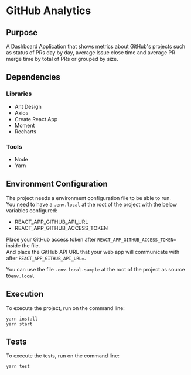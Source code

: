 # GitHub Analytics


## Purpose

A Dashboard Application that shows metrics about GitHub's projects such as status of PRs day by day, average Issue close time and average PR merge time by total of PRs or grouped by size.


## Dependencies

### Libraries

* Ant Design
* Axios
* Create React App
* Moment
* Recharts

### Tools

* Node
* Yarn


## Environment Configuration

The project needs a environment configuration file to be able to run.\
You need to have a `.env.local` at the root of the project with the below variables configured:

* REACT_APP_GITHUB_API_URL
* REACT_APP_GITHUB_ACCESS_TOKEN

Place your GitHub access token after `REACT_APP_GITHUB_ACCESS_TOKEN=` inside the file.\
And place the GitHub API URL that your web app will communicate with after `REACT_APP_GITHUB_API_URL=`.

You can use the file `.env.local.sample` at the root of the project as source to`env.local`


## Execution

To execute the project, run on the command line:

```
yarn install
yarn start
```


## Tests

To execute the tests, run on the command line:

```
yarn test
```

